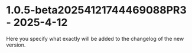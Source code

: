 # 1.0.5-beta20254121744469088PR3 - 2025-4-12

Here you specify what exactly will be added to the changelog of the new version.


